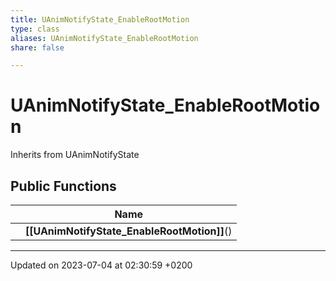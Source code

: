 ```yaml
---
title: UAnimNotifyState_EnableRootMotion
type: class
aliases: UAnimNotifyState_EnableRootMotion
share: false

---
```


# UAnimNotifyState_EnableRootMotion





Inherits from UAnimNotifyState

## Public Functions

|                | Name           |
| -------------- | -------------- |
| | **[[UAnimNotifyState_EnableRootMotion]]**() |

-------------------------------

Updated on 2023-07-04 at 02:30:59 +0200